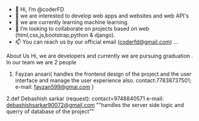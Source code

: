 - 👋 Hi, I’m @coderFD
- 👀 we are interested to develop web apps and websites and web API's
- 🌱 we are currently learning machine learning.
- 💞️ I’m looking to collaborate on projects based on web (html,css,js,bootstrap,python & django).
- 📫 You can reach us by our official email (coderfd@gmail.com) ...

<!---
coderFD/coderFD is a ✨ special ✨ repository because its `README.md` (this file) appears on your GitHub profile.
You can click the Preview link to take a look at your changes.
--->
 About  Us
 Hi, we are developers and currently we are pursuing graduation .
 In our team we are 2 people 
 
 1. Fayzan ansari{
        handles the frontend design of the project and the user interface and manage the user experience also.
        contact:77838737501;
        e-mail: fayzan599@gmai.com
 }
 
 2.def Debashish sarkar (request):
        contact=9748840571
        e-mail: debashishsarkar90072@gmail.com
        ""handles the server side logic and querry of database of the project""
